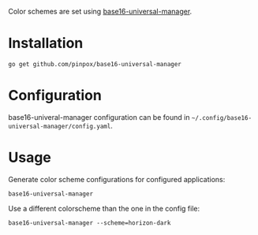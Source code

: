 Color schemes are set using [base16-universal-manager](https://github.com/pinpox/base16-universal-manager).

# Installation

```shell
go get github.com/pinpox/base16-universal-manager
```

# Configuration

base16-univeral-manager configuration can be found in `~/.config/base16-universal-manager/config.yaml`.

# Usage

Generate color scheme configurations for configured applications:

```shell
base16-universal-manager
```

Use a different colorscheme than the one in the config file:

```shell
base16-universal-manager --scheme=horizon-dark
```
